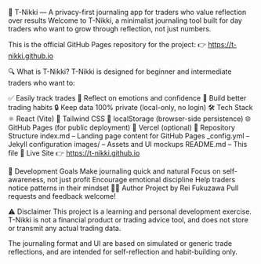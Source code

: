 📘 T-Nikki — A privacy-first journaling app for traders who value reflection over results
Welcome to T-Nikki, a minimalist journaling tool built for day traders who want to grow through reflection, not just numbers.

This is the official GitHub Pages repository for the project:
👉 https://t-nikki.github.io

🔍 What is T-Nikki?
T-Nikki is designed for beginner and intermediate traders who want to:

✅ Easily track trades
🧠 Reflect on emotions and confidence
🔁 Build better trading habits
🔒 Keep data 100% private (local-only, no login)
🛠️ Tech Stack
⚛️ React (Vite)
🎨 Tailwind CSS
💾 localStorage (browser-side persistence)
🌐 GitHub Pages (for public deployment)
🚀 Vercel (optional)
📂 Repository Structure
index.md – Landing page content for GitHub Pages
_config.yml – Jekyll configuration
images/ – Assets and UI mockups
README.md – This file
🚀 Live Site
👉 https://t-nikki.github.io

🧠 Development Goals
Make journaling quick and natural
Focus on self-awareness, not just profit
Encourage emotional discipline
Help traders notice patterns in their mindset
🧑‍💻 Author
Project by Rei Fukuzawa
Pull requests and feedback welcome!

⚠️ Disclaimer
This project is a learning and personal development exercise.
T-Nikki is not a financial product or trading advice tool, and does not store or transmit any actual trading data.

The journaling format and UI are based on simulated or generic trade reflections, and are intended for self-reflection and habit-building only.
